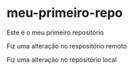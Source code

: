 # meu-primeiro-repo
Este é o meu primeiro repositório

Fiz uma alteração no respositório remoto

Fiz uma alteração no repositório local
